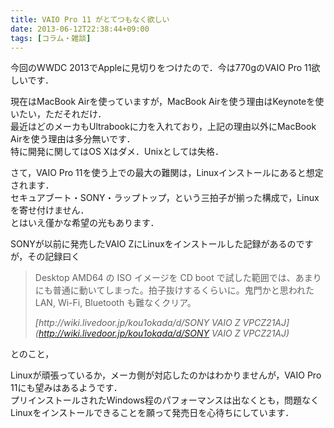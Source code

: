 ```yaml
---
title: VAIO Pro 11 がとてつもなく欲しい
date: 2013-06-12T22:38:44+09:00
tags: [コラム・雑談]
---
```


今回のWWDC 2013でAppleに見切りをつけたので．今は770gのVAIO Pro 11欲しいです．

現在はMacBook Airを使っていますが，MacBook Airを使う理由はKeynoteを使いたい，ただそれだけ．  
最近はどのメーカもUltrabookに力を入れており，上記の理由以外にMacBook Airを使う理由は多分無いです．  
特に開発に関してはOS Xはダメ．Unixとしては失格．

さて，VAIO Pro 11を使う上での最大の難関は，Linuxインストールにあると想定されます．  
セキュアブート・SONY・ラップトップ，という三拍子が揃った構成で，Linuxを寄せ付けません．  
とはいえ僅かな希望の光もあります．

SONYが以前に発売したVAIO ZにLinuxをインストールした記録があるのですが，その記録曰く

> Desktop AMD64 の ISO イメージを CD boot で試した範囲では、あまりにも普通に動いてしまった。拍子抜けするくらいに。鬼門かと思われた LAN, Wi\-Fi, Bluetooth も難なくクリア。
> 
> <cite>[http://wiki\.livedoor\.jp/kou1okada/d/SONY VAIO Z VPCZ21AJ](http://wiki.livedoor.jp/kou1okada/d/SONY VAIO Z VPCZ21AJ)</cite>

とのこと，

Linuxが頑張っているか，メーカ側が対応したのかはわかりませんが，VAIO Pro 11にも望みはあるようです．  
プリインストールされたWindows程のパフォーマンスは出なくとも，問題なくLinuxをインストールできることを願って発売日を心待ちにしています．


